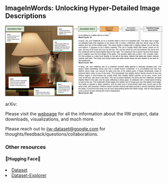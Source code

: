 <h2>ImageInWords: Unlocking Hyper-Detailed Image Descriptions</h2> 

<img src="static/images/Abstract/2.png">

arXiv: 

Please visit the [webpage](https://google.github.io/imageinwords) for all the information about the IIW project, data downloads, visualizations, and much more.

Please reach out to iiw-dataset@google.com for thoughts/feedback/questions/collaborations.

<h3>Other resources</h3>

<h4>&#129303;Hugging Face&#129303;</h4>

<li><a href="https://huggingface.co/datasets/google/imageinwords">Dataset</a></li>
<li><a href="https://huggingface.co/spaces/google/imageinwords-explorer">Dataset-Explorer</a></li>


